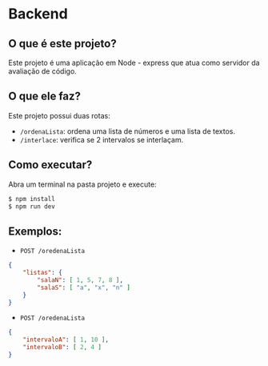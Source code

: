 # Backend

## O que é este projeto?

Este projeto é uma aplicação em Node - express que atua como servidor da avaliação de código.

## O que ele faz? 

Este projeto possui duas rotas:
- `/ordenaLista`: ordena uma lista de números e uma lista de textos.
- `/interlace`: verifica se 2 intervalos se interlaçam.

## Como executar?
Abra um terminal na pasta projeto e execute: 
```bash
$ npm install
$ npm run dev
```

## Exemplos:
- `POST /oredenaLista`
```json
{
    "listas": {
        "salaN": [ 1, 5, 7, 8 ],
        "salaS": [ "a", "x", "n" ]
    }
}
```

- `POST /oredenaLista`
```json
{
    "intervaloA": [ 1, 10 ],
    "intervaloB": [ 2, 4 ]
}
```

